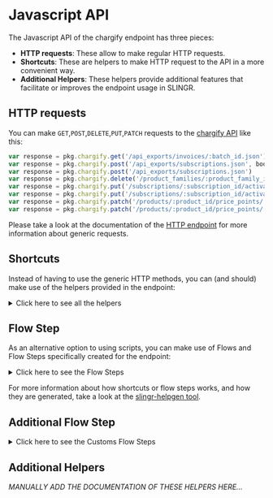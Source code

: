# Javascript API

The Javascript API of the chargify endpoint has three pieces:

- **HTTP requests**: These allow to make regular HTTP requests.
- **Shortcuts**: These are helpers to make HTTP request to the API in a more convenient way.
- **Additional Helpers**: These helpers provide additional features that facilitate or improves the endpoint usage in SLINGR.

## HTTP requests
You can make `GET`,`POST`,`DELETE`,`PUT`,`PATCH` requests to the [chargify API](API_URL_HERE) like this:
```javascript
var response = pkg.chargify.get('/api_exports/invoices/:batch_id.json')
var response = pkg.chargify.post('/api_exports/subscriptions.json', body)
var response = pkg.chargify.post('/api_exports/subscriptions.json')
var response = pkg.chargify.delete('/product_families/:product_family_id/coupons/:coupon_id.json')
var response = pkg.chargify.put('/subscriptions/:subscription_id/activate.json', body)
var response = pkg.chargify.put('/subscriptions/:subscription_id/activate.json')
var response = pkg.chargify.patch('/products/:product_id/price_points/:price_point_id/default.json', body)
var response = pkg.chargify.patch('/products/:product_id/price_points/:price_point_id/default.json')
```

Please take a look at the documentation of the [HTTP endpoint](https://github.com/slingr-stack/http-endpoint#javascript-api)
for more information about generic requests.

## Shortcuts

Instead of having to use the generic HTTP methods, you can (and should) make use of the helpers provided in the endpoint:
<details>
    <summary>Click here to see all the helpers</summary>

<br>

* API URL: '/api_exports/proforma_invoices/:batch_id/rows.json'
* HTTP Method: 'GET'
```javascript
pkg.chargify.apiExports.proformaInvoices.rowsJson.get(batchId)
```
---
* API URL: '/api_exports/invoices/:batch_id/rows.json'
* HTTP Method: 'GET'
```javascript
pkg.chargify.apiExports.invoices.rowsJson.get(batchId)
```
---
* API URL: '/api_exports/subscriptions/:batch_id/rows.json'
* HTTP Method: 'GET'
```javascript
pkg.chargify.apiExports.subscriptions.rowsJson.get(batchId)
```
---
* API URL: '/api_exports/proforma_invoices/:batch_id.json'
* HTTP Method: 'GET'
```javascript
pkg.chargify.apiExports.proformaInvoices.get(batchIdJson)
```
---
* API URL: '/api_exports/invoices/:batch_id.json'
* HTTP Method: 'GET'
```javascript
pkg.chargify.apiExports.invoices.get(batchIdJson)
```
---
* API URL: '/api_exports/subscriptions/:batch_id.json'
* HTTP Method: 'GET'
```javascript
pkg.chargify.apiExports.subscriptions.get(batchIdJson)
```
---
* API URL: '/subscriptions/:subscription_id/advance_invoice.json'
* HTTP Method: 'GET'
```javascript
pkg.chargify.subscriptions.advanceInvoiceJson.get(subscriptionId)
```
---
* API URL: '/portal/customers/:customer_id/management_link.json'
* HTTP Method: 'GET'
```javascript
pkg.chargify.portal.customers.managementLinkJson.get(customerId)
```
---
* API URL: '/product_families/:product_family_id/coupons.json'
* HTTP Method: 'GET'
```javascript
pkg.chargify.productFamilies.couponsJson.get(productFamilyId)
```
---
* API URL: '/coupons/find.json'
* HTTP Method: 'GET'
```javascript
pkg.chargify.coupons.findJson.get()
```
---
* API URL: '/product_families/:product_family_id/coupons/:coupon_id.json'
* HTTP Method: 'GET'
```javascript
pkg.chargify.productFamilies.coupons.get(productFamilyId, couponIdJson)
```
---
* API URL: '/coupons.json'
* HTTP Method: 'GET'
```javascript
pkg.chargify.couponsJson.get()
```
---
* API URL: '/product_families/:product_family_id/coupons/:coupon_id/usage.json'
* HTTP Method: 'GET'
```javascript
pkg.chargify.productFamilies.coupons.usageJson.get(productFamilyId, couponId)
```
---
* API URL: '/coupons/validate.json'
* HTTP Method: 'GET'
```javascript
pkg.chargify.coupons.validateJson.get()
```
---
* API URL: '/coupons/:coupon_id/codes.json'
* HTTP Method: 'GET'
```javascript
pkg.chargify.coupons.codesJson.get(couponId)
```
---
* API URL: '/components/lookup.json'
* HTTP Method: 'GET'
```javascript
pkg.chargify.components.lookupJson.get()
```
---
* API URL: '/product_families/:product_family_id/components/:component_id.json'
* HTTP Method: 'GET'
```javascript
pkg.chargify.productFamilies.components.get(productFamilyId, componentIdJson)
```
---
* API URL: '/components.json'
* HTTP Method: 'GET'
```javascript
pkg.chargify.componentsJson.get()
```
---
* API URL: '/product_families/:product_family_id/components.json'
* HTTP Method: 'GET'
```javascript
pkg.chargify.productFamilies.componentsJson.get(productFamilyId)
```
---
* API URL: '/components/:component_id/price_points.json'
* HTTP Method: 'GET'
```javascript
pkg.chargify.components.pricePointsJson.get(componentId)
```
---
* API URL: '/components_price_points.json'
* HTTP Method: 'GET'
```javascript
pkg.chargify.componentsPricePointsJson.get()
```
---
* API URL: '/customers.json'
* HTTP Method: 'GET'
```javascript
pkg.chargify.customersJson.get()
```
---
* API URL: '/customers/:id.json'
* HTTP Method: 'GET'
```javascript
pkg.chargify.customers.get(idJson)
```
---
* API URL: '/customers/lookup.json'
* HTTP Method: 'GET'
```javascript
pkg.chargify.customers.lookupJson.get()
```
---
* API URL: '/customers/:customer_id/subscriptions.json'
* HTTP Method: 'GET'
```javascript
pkg.chargify.customers.subscriptionsJson.get(customerId)
```
---
* API URL: '/:resource_type/metafields.json'
* HTTP Method: 'GET'
```javascript
pkg.chargify.metafieldsJson.get(resourceType)
```
---
* API URL: '/:resource_type/:resource_id/metadata.json'
* HTTP Method: 'GET'
```javascript
pkg.chargify.metadataJson.get(resourceType)
```
---
* API URL: '/:resource_type/metadata.json'
* HTTP Method: 'GET'
```javascript
pkg.chargify.metadataJson.get()
```
---
* API URL: '/events.json'
* HTTP Method: 'GET'
```javascript
pkg.chargify.eventsJson.get()
```
---
* API URL: '/subscriptions/:subscription_id/events.json'
* HTTP Method: 'GET'
```javascript
pkg.chargify.subscriptions.eventsJson.get(subscriptionId)
```
---
* API URL: '/events/count.json'
* HTTP Method: 'GET'
```javascript
pkg.chargify.events.countJson.get()
```
---
* API URL: '/components/:component_id/price_points/:price_point_id/segments.json'
* HTTP Method: 'GET'
```javascript
pkg.chargify.components.pricePoints.segmentsJson.get(componentId, pricePointId)
```
---
* API URL: '/stats.json'
* HTTP Method: 'GET'
```javascript
pkg.chargify.statsJson.get()
```
---
* API URL: '/mrr.json'
* HTTP Method: 'GET'
```javascript
pkg.chargify.mrrJson.get()
```
---
* API URL: '/mrr_movements.json'
* HTTP Method: 'GET'
```javascript
pkg.chargify.mrrMovementsJson.get()
```
---
* API URL: '/subscriptions_mrr.json'
* HTTP Method: 'GET'
```javascript
pkg.chargify.subscriptionsMrrJson.get()
```
---
* API URL: '/invoices.json'
* HTTP Method: 'GET'
```javascript
pkg.chargify.invoicesJson.get()
```
---
* API URL: '/invoices.json'
* HTTP Method: 'GET'
```javascript
pkg.chargify.invoicesJson.get()
```
---
* API URL: '/invoices/:uid.json'
* HTTP Method: 'GET'
```javascript
pkg.chargify.invoices.get()
```
---
* API URL: '/invoices/:invoice_id.json'
* HTTP Method: 'GET'
```javascript
pkg.chargify.invoices.get()
```
---
* API URL: '/invoices/events.json'
* HTTP Method: 'GET'
```javascript
pkg.chargify.invoices.eventsJson.get()
```
---
* API URL: '/credit_notes.json'
* HTTP Method: 'GET'
```javascript
pkg.chargify.creditNotesJson.get()
```
---
* API URL: '/credit_notes/:uid.json'
* HTTP Method: 'GET'
```javascript
pkg.chargify.creditNotes.get(uidJson)
```
---
* API URL: '/invoices/:invoice_uid/segments.json'
* HTTP Method: 'GET'
```javascript
pkg.chargify.invoices.segmentsJson.get(invoiceUid)
```
---
* API URL: '/offers.json'
* HTTP Method: 'GET'
```javascript
pkg.chargify.offersJson.get()
```
---
* API URL: '/offers/:offer_id.json'
* HTTP Method: 'GET'
```javascript
pkg.chargify.offers.get(offerIdJson)
```
---
* API URL: '/payment_profiles.json'
* HTTP Method: 'GET'
```javascript
pkg.chargify.paymentProfilesJson.get()
```
---
* API URL: '/payment_profiles/:payment_profile_id.json'
* HTTP Method: 'GET'
```javascript
pkg.chargify.paymentProfiles.get(paymentProfileIdJson)
```
---
* API URL: '/one_time_tokens/:chargify_token.json'
* HTTP Method: 'GET'
```javascript
pkg.chargify.oneTimeTokens.get(chargifyTokenJson)
```
---
* API URL: '/product_families/:product_family_id/products.json'
* HTTP Method: 'GET'
```javascript
pkg.chargify.productFamilies.productsJson.get(productFamilyId)
```
---
* API URL: '/product_families.json'
* HTTP Method: 'GET'
```javascript
pkg.chargify.productFamiliesJson.get()
```
---
* API URL: '/product_families/:id.json'
* HTTP Method: 'GET'
```javascript
pkg.chargify.productFamilies.get(idJson)
```
---
* API URL: '/products/:product_id.json'
* HTTP Method: 'GET'
```javascript
pkg.chargify.products.get(productIdJson)
```
---
* API URL: '/products/handle/:api_handle.json'
* HTTP Method: 'GET'
```javascript
pkg.chargify.products.handle.get(apiHandleJson)
```
---
* API URL: '/products.json'
* HTTP Method: 'GET'
```javascript
pkg.chargify.productsJson.get()
```
---
* API URL: '/products/:product_id/price_points.json'
* HTTP Method: 'GET'
```javascript
pkg.chargify.products.pricePointsJson.get(productId)
```
---
* API URL: '/products/:product_id/price_points/:price_point_id.json'
* HTTP Method: 'GET'
```javascript
pkg.chargify.products.pricePoints.get(productId, pricePointIdJson)
```
---
* API URL: '/products_price_points.json'
* HTTP Method: 'GET'
```javascript
pkg.chargify.productsPricePointsJson.get()
```
---
* API URL: '/subscription_groups/:subscription_group_uid/proforma_invoices.json'
* HTTP Method: 'GET'
```javascript
pkg.chargify.subscriptionGroups.proformaInvoicesJson.get(subscriptionGroupUid)
```
---
* API URL: '/proforma_invoices/:proforma_invoice_uid.json'
* HTTP Method: 'GET'
```javascript
pkg.chargify.proformaInvoices.get(proformaInvoiceUidJson)
```
---
* API URL: '/subscriptions/:subscription_id/proforma_invoices.json'
* HTTP Method: 'GET'
```javascript
pkg.chargify.subscriptions.proformaInvoicesJson.get(subscriptionId)
```
---
* API URL: '/reason_codes.json'
* HTTP Method: 'GET'
```javascript
pkg.chargify.reasonCodesJson.get()
```
---
* API URL: '/reason_codes/:reason_code_id.json'
* HTTP Method: 'GET'
```javascript
pkg.chargify.reasonCodes.get(reasonCodeIdJson)
```
---
* API URL: '/referral_codes/validate.json'
* HTTP Method: 'GET'
```javascript
pkg.chargify.referralCodes.validateJson.get()
```
---
* API URL: '/sellers/:seller_id/sales_commission_settings.json'
* HTTP Method: 'GET'
```javascript
pkg.chargify.sellers.salesCommissionSettingsJson.get(sellerId)
```
---
* API URL: '/sellers/:seller_id/sales_reps.json'
* HTTP Method: 'GET'
```javascript
pkg.chargify.sellers.salesRepsJson.get(sellerId)
```
---
* API URL: '/sellers/:seller_id/sales_reps/:sales_rep_id.json'
* HTTP Method: 'GET'
```javascript
pkg.chargify.sellers.salesReps.get(sellerId, salesRepIdJson)
```
---
* API URL: '/site.json'
* HTTP Method: 'GET'
```javascript
pkg.chargify.siteJson.get()
```
---
* API URL: '/chargify_js_keys.json'
* HTTP Method: 'GET'
```javascript
pkg.chargify.chargifyJsKeysJson.get()
```
---
* API URL: '/subscriptions.json'
* HTTP Method: 'GET'
```javascript
pkg.chargify.subscriptionsJson.get()
```
---
* API URL: '/subscriptions/:subscription_id.json'
* HTTP Method: 'GET'
```javascript
pkg.chargify.subscriptions.get(subscriptionIdJson)
```
---
* API URL: '/subscriptions/lookup.json'
* HTTP Method: 'GET'
```javascript
pkg.chargify.subscriptions.lookupJson.get()
```
---
* API URL: '/subscriptions/:subscription_id/components/:component_id.json'
* HTTP Method: 'GET'
```javascript
pkg.chargify.subscriptions.components.get(subscriptionId, componentIdJson)
```
---
* API URL: '/subscriptions/:subscription_id/components.json'
* HTTP Method: 'GET'
```javascript
pkg.chargify.subscriptions.componentsJson.get(subscriptionId)
```
---
* API URL: '/subscriptions/:subscription_id/components/:component_id/allocations.json'
* HTTP Method: 'GET'
```javascript
pkg.chargify.subscriptions.components.allocationsJson.get(subscriptionId, componentId)
```
---
* API URL: '/subscriptions/:subscription_id/components/:component_id/usages.json'
* HTTP Method: 'GET'
```javascript
pkg.chargify.subscriptions.components.usagesJson.get(subscriptionId, componentId)
```
---
* API URL: '/subscriptions_components.json'
* HTTP Method: 'GET'
```javascript
pkg.chargify.subscriptionsComponentsJson.get()
```
---
* API URL: '/subscription_groups.json'
* HTTP Method: 'GET'
```javascript
pkg.chargify.subscriptionGroupsJson.get()
```
---
* API URL: '/subscription_groups/:uid.json'
* HTTP Method: 'GET'
```javascript
pkg.chargify.subscriptionGroups.get(uidJson)
```
---
* API URL: '/subscription_groups/lookup.json'
* HTTP Method: 'GET'
```javascript
pkg.chargify.subscriptionGroups.lookupJson.get()
```
---
* API URL: '/subscriptions/:subscription_id/account_balances.json'
* HTTP Method: 'GET'
```javascript
pkg.chargify.subscriptions.accountBalancesJson.get(subscriptionId)
```
---
* API URL: '/subscriptions/:subscription_id/prepayments.json'
* HTTP Method: 'GET'
```javascript
pkg.chargify.subscriptions.prepaymentsJson.get(subscriptionId)
```
---
* API URL: '/subscriptions/:subscription_id/notes.json'
* HTTP Method: 'GET'
```javascript
pkg.chargify.subscriptions.notesJson.get(subscriptionId)
```
---
* API URL: '/subscriptions/:subscription_id/notes/:note_id.json'
* HTTP Method: 'GET'
```javascript
pkg.chargify.subscriptions.notes.get(subscriptionId, noteIdJson)
```
---
* API URL: '/webhooks.json'
* HTTP Method: 'GET'
```javascript
pkg.chargify.webhooksJson.get()
```
---
* API URL: '/endpoints.json'
* HTTP Method: 'GET'
```javascript
pkg.chargify.endpointsJson.get()
```
---
* API URL: '/statements/:statement_id.json'
* HTTP Method: 'GET'
```javascript
pkg.chargify.statements.get(statementIdJson)
```
---
* API URL: '/statements.json'
* HTTP Method: 'GET'
```javascript
pkg.chargify.statementsJson.get()
```
---
* API URL: '/subscriptions/:subscription_id/statements.json'
* HTTP Method: 'GET'
```javascript
pkg.chargify.subscriptions.statementsJson.get(subscriptionId)
```
---
* API URL: '/statements/ids.json'
* HTTP Method: 'GET'
```javascript
pkg.chargify.statements.idsJson.get()
```
---
* API URL: '/subscriptions/:subscription_id/statements/ids.json'
* HTTP Method: 'GET'
```javascript
pkg.chargify.subscriptions.statements.idsJson.get(subscriptionId)
```
---
* API URL: '/statements/count.json'
* HTTP Method: 'GET'
```javascript
pkg.chargify.statements.countJson.get()
```
---
* API URL: '/transactions/:transaction_id.json'
* HTTP Method: 'GET'
```javascript
pkg.chargify.transactions.get(transactionIdJson)
```
---
* API URL: '/transactions.json'
* HTTP Method: 'GET'
```javascript
pkg.chargify.transactionsJson.get()
```
---
* API URL: '/subscriptions/:subscription_id/transactions.json'
* HTTP Method: 'GET'
```javascript
pkg.chargify.subscriptions.transactionsJson.get(subscriptionId)
```
---
* API URL: '/transactions/count.json'
* HTTP Method: 'GET'
```javascript
pkg.chargify.transactions.countJson.get()
```
---
* API URL: '/api_exports/proforma_invoices.json'
* HTTP Method: 'POST'
```javascript
pkg.chargify.apiExports.proformaInvoicesJson.post(body)
```
---
* API URL: '/api_exports/invoices.json'
* HTTP Method: 'POST'
```javascript
pkg.chargify.apiExports.invoicesJson.post(body)
```
---
* API URL: '/api_exports/subscriptions.json'
* HTTP Method: 'POST'
```javascript
pkg.chargify.apiExports.subscriptionsJson.post(body)
```
---
* API URL: '/subscriptions/:subscription_id/advance_invoice/issue.json'
* HTTP Method: 'POST'
```javascript
pkg.chargify.subscriptions.advanceInvoice.issueJson.post(subscriptionId, body)
```
---
* API URL: '/subscriptions/:subscription_id/advance_invoice/void.json'
* HTTP Method: 'POST'
```javascript
pkg.chargify.subscriptions.advanceInvoice.voidJson.post(subscriptionId, body)
```
---
* API URL: '/portal/customers/:customer_id/enable.json'
* HTTP Method: 'POST'
```javascript
pkg.chargify.portal.customers.enableJson.post(customerId, body)
```
---
* API URL: '/portal/customers/:customer_id/invitations/invite.json'
* HTTP Method: 'POST'
```javascript
pkg.chargify.portal.customers.invitations.inviteJson.post(customerId, body)
```
---
* API URL: '/product_families/:product_family_id/coupons.json'
* HTTP Method: 'POST'
```javascript
pkg.chargify.productFamilies.couponsJson.post(productFamilyId, body)
```
---
* API URL: '/coupons/:coupon_id/codes.json'
* HTTP Method: 'POST'
```javascript
pkg.chargify.coupons.codesJson.post(couponId, body)
```
---
* API URL: '/product_families/:product_family_id/:plural_kind.json'
* HTTP Method: 'POST'
```javascript
pkg.chargify.productFamilies.post(productFamilyId, pluralKindJson, body)
```
---
* API URL: '/components/:component_id/price_points.json'
* HTTP Method: 'POST'
```javascript
pkg.chargify.components.pricePointsJson.post(componentId, body)
```
---
* API URL: '/components/:component_id/price_points/bulk.json'
* HTTP Method: 'POST'
```javascript
pkg.chargify.components.pricePoints.bulkJson.post(componentId, body)
```
---
* API URL: '/price_points/:price_point_id/currency_prices.json'
* HTTP Method: 'POST'
```javascript
pkg.chargify.pricePoints.currencyPricesJson.post(pricePointId, body)
```
---
* API URL: '/customers.json'
* HTTP Method: 'POST'
```javascript
pkg.chargify.customersJson.post(body)
```
---
* API URL: '/:resource_type/metafields.json'
* HTTP Method: 'POST'
```javascript
pkg.chargify.metafieldsJson.post(resourceType, body)
```
---
* API URL: '/:resource_type/:resource_id/metadata.json'
* HTTP Method: 'POST'
```javascript
pkg.chargify.metadataJson.post(resourceType, resourceId, body)
```
---
* API URL: '/components/:component_id/price_points/:price_point_id/segments.json'
* HTTP Method: 'POST'
```javascript
pkg.chargify.components.pricePoints.segmentsJson.post(componentId, pricePointId, body)
```
---
* API URL: '/components/:component_id/price_points/:price_point_id/segments/bulk.json'
* HTTP Method: 'POST'
```javascript
pkg.chargify.components.pricePoints.segments.bulkJson.post(componentId, pricePointId, body)
```
---
* API URL: '/invoices/:uid/refunds.json'
* HTTP Method: 'POST'
```javascript
pkg.chargify.invoices.refundsJson.post(uid, body)
```
---
* API URL: '/invoices/:uid/payments.json'
* HTTP Method: 'POST'
```javascript
pkg.chargify.invoices.paymentsJson.post(body)
```
---
* API URL: '/invoices/payments.json'
* HTTP Method: 'POST'
```javascript
pkg.chargify.invoices.paymentsJson.post(body)
```
---
* API URL: '/invoices/:invoice_id/payments.json'
* HTTP Method: 'POST'
```javascript
pkg.chargify.invoices.paymentsJson.post(body)
```
---
* API URL: '/subscriptions/:subscription_id/payments.json'
* HTTP Method: 'POST'
```javascript
pkg.chargify.subscriptions.paymentsJson.post(body)
```
---
* API URL: '/subscriptions/:subscription_id/payments.json'
* HTTP Method: 'POST'
```javascript
pkg.chargify.subscriptions.paymentsJson.post(body)
```
---
* API URL: '/invoices/:uid/reopen.json'
* HTTP Method: 'POST'
```javascript
pkg.chargify.invoices.reopenJson.post(uid, body)
```
---
* API URL: '/invoices/:uid/void.json'
* HTTP Method: 'POST'
```javascript
pkg.chargify.invoices.voidJson.post(uid, body)
```
---
* API URL: '/subscriptions/:subscription_id/invoices.json'
* HTTP Method: 'POST'
```javascript
pkg.chargify.subscriptions.invoicesJson.post(subscriptionId, body)
```
---
* API URL: '/invoices/:uid/deliveries.json'
* HTTP Method: 'POST'
```javascript
pkg.chargify.invoices.deliveriesJson.post(uid, body)
```
---
* API URL: '/invoices/:uid/customer_information/preview.json'
* HTTP Method: 'POST'
```javascript
pkg.chargify.invoices.customerInformation.previewJson.post(uid, body)
```
---
* API URL: '/invoices/:uid/issue.json'
* HTTP Method: 'POST'
```javascript
pkg.chargify.invoices.issueJson.post(uid, body)
```
---
* API URL: '/offers.json'
* HTTP Method: 'POST'
```javascript
pkg.chargify.offersJson.post(body)
```
---
* API URL: '/payment_profiles.json'
* HTTP Method: 'POST'
```javascript
pkg.chargify.paymentProfilesJson.post(body)
```
---
* API URL: '/subscriptions/:id/payment_profiles/:payment_profile_id/change_payment_profile.json'
* HTTP Method: 'POST'
```javascript
pkg.chargify.subscriptions.paymentProfiles.changePaymentProfileJson.post(id, paymentProfileId, body)
```
---
* API URL: '/subscription_groups/:uid/payment_profiles/:payment_profile_id/change_payment_profile.json'
* HTTP Method: 'POST'
```javascript
pkg.chargify.subscriptionGroups.paymentProfiles.changePaymentProfileJson.post(uid, paymentProfileId, body)
```
---
* API URL: '/subscriptions/:subscription_id/request_payment_profiles_update.json'
* HTTP Method: 'POST'
```javascript
pkg.chargify.subscriptions.requestPaymentProfilesUpdateJson.post(subscriptionId, body)
```
---
* API URL: '/product_families.json'
* HTTP Method: 'POST'
```javascript
pkg.chargify.productFamiliesJson.post(body)
```
---
* API URL: '/product_families/:product_family_id/products.json'
* HTTP Method: 'POST'
```javascript
pkg.chargify.productFamilies.productsJson.post(productFamilyId, body)
```
---
* API URL: '/products/:product_id/price_points.json'
* HTTP Method: 'POST'
```javascript
pkg.chargify.products.pricePointsJson.post(productId, body)
```
---
* API URL: '/products/:product_id/price_points/bulk.json'
* HTTP Method: 'POST'
```javascript
pkg.chargify.products.pricePoints.bulkJson.post(productId, body)
```
---
* API URL: '/product_price_points/:product_price_point_id/currency_prices.json'
* HTTP Method: 'POST'
```javascript
pkg.chargify.productPricePoints.currencyPricesJson.post(productPricePointId, body)
```
---
* API URL: '/subscription_groups/:subscription_group_uid/proforma_invoices.json'
* HTTP Method: 'POST'
```javascript
pkg.chargify.subscriptionGroups.proformaInvoicesJson.post(subscriptionGroupUid, body)
```
---
* API URL: '/subscriptions/:subscription_id/proforma_invoices.json'
* HTTP Method: 'POST'
```javascript
pkg.chargify.subscriptions.proformaInvoicesJson.post(body)
```
---
* API URL: '/subscriptions/proforma_invoices.json'
* HTTP Method: 'POST'
```javascript
pkg.chargify.subscriptions.proformaInvoicesJson.post(body)
```
---
* API URL: '/proforma_invoices/:proforma_invoice_uid/void.json'
* HTTP Method: 'POST'
```javascript
pkg.chargify.proformaInvoices.voidJson.post(proformaInvoiceUid, body)
```
---
* API URL: '/subscriptions/:subscription_id/proforma_invoices/preview.json'
* HTTP Method: 'POST'
```javascript
pkg.chargify.subscriptions.proformaInvoices.previewJson.post(body)
```
---
* API URL: '/subscriptions/proforma_invoices/preview.json'
* HTTP Method: 'POST'
```javascript
pkg.chargify.subscriptions.proformaInvoices.previewJson.post(body)
```
---
* API URL: '/reason_codes.json'
* HTTP Method: 'POST'
```javascript
pkg.chargify.reasonCodesJson.post(body)
```
---
* API URL: '/sites/clear_data.json'
* HTTP Method: 'POST'
```javascript
pkg.chargify.sites.clearDataJson.post(body)
```
---
* API URL: '/subscriptions.json'
* HTTP Method: 'POST'
```javascript
pkg.chargify.subscriptionsJson.post(body)
```
---
* API URL: '/subscriptions/:subscription_id/purge.json'
* HTTP Method: 'POST'
```javascript
pkg.chargify.subscriptions.purgeJson.post(subscriptionId, body)
```
---
* API URL: '/subscriptions/:subscription_id/prepaid_configurations.json'
* HTTP Method: 'POST'
```javascript
pkg.chargify.subscriptions.prepaidConfigurationsJson.post(subscriptionId, body)
```
---
* API URL: '/subscriptions/preview.json'
* HTTP Method: 'POST'
```javascript
pkg.chargify.subscriptions.previewJson.post(body)
```
---
* API URL: '/subscriptions/:subscription_id/add_coupon.json'
* HTTP Method: 'POST'
```javascript
pkg.chargify.subscriptions.addCouponJson.post(subscriptionId, body)
```
---
* API URL: '/subscriptions/:subscription_id/price_points.json'
* HTTP Method: 'POST'
```javascript
pkg.chargify.subscriptions.pricePointsJson.post(subscriptionId, body)
```
---
* API URL: '/subscriptions/:subscription_id/price_points/reset.json'
* HTTP Method: 'POST'
```javascript
pkg.chargify.subscriptions.pricePoints.resetJson.post(subscriptionId, body)
```
---
* API URL: '/subscriptions/:subscription_id/components/:component_id/allocations.json'
* HTTP Method: 'POST'
```javascript
pkg.chargify.subscriptions.components.allocationsJson.post(subscriptionId, componentId, body)
```
---
* API URL: '/subscriptions/:subscription_id/allocations.json'
* HTTP Method: 'POST'
```javascript
pkg.chargify.subscriptions.allocationsJson.post(subscriptionId, body)
```
---
* API URL: '/subscriptions/:subscription_id/allocations/preview.json'
* HTTP Method: 'POST'
```javascript
pkg.chargify.subscriptions.allocations.previewJson.post(subscriptionId, body)
```
---
* API URL: '/subscriptions/:subscription_id/components/:component_id/usages.json'
* HTTP Method: 'POST'
```javascript
pkg.chargify.subscriptions.components.usagesJson.post(subscriptionId, componentId, body)
```
---
* API URL: '/event_based_billing/subscriptions/:subscription_id/components/:component_id/activate.json'
* HTTP Method: 'POST'
```javascript
pkg.chargify.eventBasedBilling.subscriptions.components.activateJson.post(subscriptionId, componentId, body)
```
---
* API URL: '/event_based_billing/subscriptions/:subscription_id/components/:component_id/deactivate.json'
* HTTP Method: 'POST'
```javascript
pkg.chargify.eventBasedBilling.subscriptions.components.deactivateJson.post(subscriptionId, componentId, body)
```
---
* API URL: '/:subdomain/events/:api_handle.json'
* HTTP Method: 'POST'
```javascript
pkg.chargify.events.post(subdomain, apiHandleJson, body)
```
---
* API URL: '/:subdomain/events/:api_handle/bulk.json'
* HTTP Method: 'POST'
```javascript
pkg.chargify.events.bulkJson.post(subdomain, apiHandle, body)
```
---
* API URL: '/subscription_groups/signup.json'
* HTTP Method: 'POST'
```javascript
pkg.chargify.subscriptionGroups.signupJson.post(body)
```
---
* API URL: '/subscription_groups.json'
* HTTP Method: 'POST'
```javascript
pkg.chargify.subscriptionGroupsJson.post(body)
```
---
* API URL: '/subscriptions/:subscription_id/group.json'
* HTTP Method: 'POST'
```javascript
pkg.chargify.subscriptions.groupJson.post(subscriptionId, body)
```
---
* API URL: '/subscription_groups/:uid/prepayments.json'
* HTTP Method: 'POST'
```javascript
pkg.chargify.subscriptionGroups.prepaymentsJson.post(uid, body)
```
---
* API URL: '/subscription_groups/:uid/service_credits.json'
* HTTP Method: 'POST'
```javascript
pkg.chargify.subscriptionGroups.serviceCreditsJson.post(uid, body)
```
---
* API URL: '/subscription_groups/:uid/service_credit_deductions.json'
* HTTP Method: 'POST'
```javascript
pkg.chargify.subscriptionGroups.serviceCreditDeductionsJson.post(uid, body)
```
---
* API URL: '/subscription_groups/:uid/cancel.json'
* HTTP Method: 'POST'
```javascript
pkg.chargify.subscriptionGroups.cancelJson.post(uid, body)
```
---
* API URL: '/subscription_groups/:uid/delayed_cancel.json'
* HTTP Method: 'POST'
```javascript
pkg.chargify.subscriptionGroups.delayedCancelJson.post(uid, body)
```
---
* API URL: '/subscription_groups/:subscription_group_uid/reactivate.json'
* HTTP Method: 'POST'
```javascript
pkg.chargify.subscriptionGroups.reactivateJson.post(subscriptionGroupUid, body)
```
---
* API URL: '/subscriptions/:subscription_id/prepayments.json'
* HTTP Method: 'POST'
```javascript
pkg.chargify.subscriptions.prepaymentsJson.post(subscriptionId, body)
```
---
* API URL: '/subscriptions/:subscription_id/service_credits.json'
* HTTP Method: 'POST'
```javascript
pkg.chargify.subscriptions.serviceCreditsJson.post(subscriptionId, body)
```
---
* API URL: '/subscriptions/:subscription_id/service_credit_deductions.json'
* HTTP Method: 'POST'
```javascript
pkg.chargify.subscriptions.serviceCreditDeductionsJson.post(subscriptionId, body)
```
---
* API URL: '/subscriptions/:subscription_id/prepayments/:prepayment_id/refunds.json'
* HTTP Method: 'POST'
```javascript
pkg.chargify.subscriptions.prepayments.refundsJson.post(subscriptionId, prepaymentId, body)
```
---
* API URL: '/subscriptions/:subscription_id/notes.json'
* HTTP Method: 'POST'
```javascript
pkg.chargify.subscriptions.notesJson.post(subscriptionId, body)
```
---
* API URL: '/subscriptions/:subscription_id/migrations.json'
* HTTP Method: 'POST'
```javascript
pkg.chargify.subscriptions.migrationsJson.post(subscriptionId, body)
```
---
* API URL: '/subscriptions/:subscription_id/migrations/preview.json'
* HTTP Method: 'POST'
```javascript
pkg.chargify.subscriptions.migrations.previewJson.post(subscriptionId, body)
```
---
* API URL: '/subscriptions/:subscription_id/resume.json'
* HTTP Method: 'POST'
```javascript
pkg.chargify.subscriptions.resumeJson.post(subscriptionId, body)
```
---
* API URL: '/subscriptions/:subscription_id/hold.json'
* HTTP Method: 'POST'
```javascript
pkg.chargify.subscriptions.holdJson.post(subscriptionId, body)
```
---
* API URL: '/subscriptions/:subscription_id/delayed_cancel.json'
* HTTP Method: 'POST'
```javascript
pkg.chargify.subscriptions.delayedCancelJson.post(subscriptionId, body)
```
---
* API URL: '/subscriptions/:subscription_id/cancel_dunning.json'
* HTTP Method: 'POST'
```javascript
pkg.chargify.subscriptions.cancelDunningJson.post(subscriptionId, body)
```
---
* API URL: '/subscriptions/:subscription_id/renewals/preview.json'
* HTTP Method: 'POST'
```javascript
pkg.chargify.subscriptions.renewals.previewJson.post(subscriptionId, body)
```
---
* API URL: '/webhooks/replay.json'
* HTTP Method: 'POST'
```javascript
pkg.chargify.webhooks.replayJson.post(body)
```
---
* API URL: '/endpoints.json'
* HTTP Method: 'POST'
```javascript
pkg.chargify.endpointsJson.post(body)
```
---
* API URL: '/invoices/:invoice_id/charges.json'
* HTTP Method: 'POST'
```javascript
pkg.chargify.invoices.chargesJson.post(invoiceId, body)
```
---
* API URL: '/invoices/:invoice_id/adjustments.json'
* HTTP Method: 'POST'
```javascript
pkg.chargify.invoices.adjustmentsJson.post(invoiceId, body)
```
---
* API URL: '/subscriptions/:subscription_id/adjustments.json'
* HTTP Method: 'POST'
```javascript
pkg.chargify.subscriptions.adjustmentsJson.post(subscriptionId, body)
```
---
* API URL: '/subscriptions/:subscription_id/charges.json'
* HTTP Method: 'POST'
```javascript
pkg.chargify.subscriptions.chargesJson.post(subscriptionId, body)
```
---
* API URL: '/subscriptions/:subscription_id/refunds.json'
* HTTP Method: 'POST'
```javascript
pkg.chargify.subscriptions.refundsJson.post(subscriptionId, body)
```
---
* API URL: '/portal/customers/:customer_id/invitations/revoke.json'
* HTTP Method: 'DELETE'
```javascript
pkg.chargify.portal.customers.invitations.revokeJson.delete(customerId)
```
---
* API URL: '/product_families/:product_family_id/coupons/:coupon_id.json'
* HTTP Method: 'DELETE'
```javascript
pkg.chargify.productFamilies.coupons.delete(productFamilyId, couponIdJson)
```
---
* API URL: '/coupons/:coupon_id/codes/:subcode.json'
* HTTP Method: 'DELETE'
```javascript
pkg.chargify.coupons.codes.delete(couponId, subcodeJson)
```
---
* API URL: '/product_families/:product_family_id/components/:component_id.json'
* HTTP Method: 'DELETE'
```javascript
pkg.chargify.productFamilies.components.delete(productFamilyId, componentIdJson)
```
---
* API URL: '/components/:component_id/price_points/:price_point_id.json'
* HTTP Method: 'DELETE'
```javascript
pkg.chargify.components.pricePoints.delete(componentId, pricePointIdJson)
```
---
* API URL: '/customers/:id.json'
* HTTP Method: 'DELETE'
```javascript
pkg.chargify.customers.delete(idJson)
```
---
* API URL: '/:resource_type/metafields.json'
* HTTP Method: 'DELETE'
```javascript
pkg.chargify.metafieldsJson.delete(resourceType)
```
---
* API URL: '/:resource_type/:resource_id/metadata.json'
* HTTP Method: 'DELETE'
```javascript
pkg.chargify.metadataJson.delete(resourceType, resourceId)
```
---
* API URL: '/components/:component_id/price_points/:price_point_id/segments/:id.json'
* HTTP Method: 'DELETE'
```javascript
pkg.chargify.components.pricePoints.segments.delete(componentId, pricePointId, idJson)
```
---
* API URL: '/payment_profiles/:payment_profile_id.json'
* HTTP Method: 'DELETE'
```javascript
pkg.chargify.paymentProfiles.delete(paymentProfileIdJson)
```
---
* API URL: '/subscriptions/:subscription_id/payment_profiles/:payment_profile_id.json'
* HTTP Method: 'DELETE'
```javascript
pkg.chargify.subscriptions.paymentProfiles.delete(subscriptionId, paymentProfileIdJson)
```
---
* API URL: '/subscription_groups/:subscription_group_uid/payment_profiles/:payment_profile_id.json'
* HTTP Method: 'DELETE'
```javascript
pkg.chargify.subscriptionGroups.paymentProfiles.delete(subscriptionGroupUid, paymentProfileIdJson)
```
---
* API URL: '/products/:product_id.json'
* HTTP Method: 'DELETE'
```javascript
pkg.chargify.products.delete(productIdJson)
```
---
* API URL: '/products/:product_id/price_points/:price_point_id.json'
* HTTP Method: 'DELETE'
```javascript
pkg.chargify.products.pricePoints.delete(productId, pricePointIdJson)
```
---
* API URL: '/reason_codes/:reason_code_id.json'
* HTTP Method: 'DELETE'
```javascript
pkg.chargify.reasonCodes.delete(reasonCodeIdJson)
```
---
* API URL: '/subscriptions/:subscription_id/remove_coupon.json'
* HTTP Method: 'DELETE'
```javascript
pkg.chargify.subscriptions.removeCouponJson.delete(subscriptionId)
```
---
* API URL: '/subscriptions/:subscription_id/components/:component_id/allocations/:allocation_id.json'
* HTTP Method: 'DELETE'
```javascript
pkg.chargify.subscriptions.components.allocations.delete(subscriptionId, componentId, allocationIdJson)
```
---
* API URL: '/subscription_groups/:uid.json'
* HTTP Method: 'DELETE'
```javascript
pkg.chargify.subscriptionGroups.delete(uidJson)
```
---
* API URL: '/subscriptions/:subscription_id/group.json'
* HTTP Method: 'DELETE'
```javascript
pkg.chargify.subscriptions.groupJson.delete(subscriptionId)
```
---
* API URL: '/subscription_groups/:uid/delayed_cancel.json'
* HTTP Method: 'DELETE'
```javascript
pkg.chargify.subscriptionGroups.delayedCancelJson.delete(uid)
```
---
* API URL: '/subscriptions/:subscription_id/notes.json'
* HTTP Method: 'DELETE'
```javascript
pkg.chargify.subscriptions.notesJson.delete(subscriptionId)
```
---
* API URL: '/subscriptions/:subscription_id.json'
* HTTP Method: 'DELETE'
```javascript
pkg.chargify.subscriptions.delete(subscriptionIdJson)
```
---
* API URL: '/subscriptions/:subscription_id/delayed_cancel.json'
* HTTP Method: 'DELETE'
```javascript
pkg.chargify.subscriptions.delayedCancelJson.delete(subscriptionId)
```
---
* API URL: '/product_families/:product_family_id/coupons/:coupon_id.json'
* HTTP Method: 'PUT'
```javascript
pkg.chargify.productFamilies.coupons.put(productFamilyId, couponIdJson, body)
```
---
* API URL: '/coupon/:coupon_id/currency_prices.json'
* HTTP Method: 'PUT'
```javascript
pkg.chargify.coupon.currencyPricesJson.put(couponId, body)
```
---
* API URL: '/coupons/:coupon_id/codes.json'
* HTTP Method: 'PUT'
```javascript
pkg.chargify.coupons.codesJson.put(couponId, body)
```
---
* API URL: '/components/:component_id/price_points/:price_point_id/default.json'
* HTTP Method: 'PUT'
```javascript
pkg.chargify.components.pricePoints.defaultJson.put(componentId, pricePointId, body)
```
---
* API URL: '/components/:component_id/price_points/:price_point_id.json'
* HTTP Method: 'PUT'
```javascript
pkg.chargify.components.pricePoints.put(componentId, pricePointIdJson, body)
```
---
* API URL: '/components/:component_id/price_points/:price_point_id/unarchive.json'
* HTTP Method: 'PUT'
```javascript
pkg.chargify.components.pricePoints.unarchiveJson.put(componentId, pricePointId, body)
```
---
* API URL: '/price_points/:price_point_id/currency_prices.json'
* HTTP Method: 'PUT'
```javascript
pkg.chargify.pricePoints.currencyPricesJson.put(pricePointId, body)
```
---
* API URL: '/customers/:id.json'
* HTTP Method: 'PUT'
```javascript
pkg.chargify.customers.put(idJson, body)
```
---
* API URL: '/:resource_type/metafields.json'
* HTTP Method: 'PUT'
```javascript
pkg.chargify.metafieldsJson.put(resourceType, body)
```
---
* API URL: '/:resource_type/:resource_id/metadata.json'
* HTTP Method: 'PUT'
```javascript
pkg.chargify.metadataJson.put(resourceType, resourceId, body)
```
---
* API URL: '/components/:component_id/price_points/:price_point_id/segments/:id.json'
* HTTP Method: 'PUT'
```javascript
pkg.chargify.components.pricePoints.segments.put(componentId, pricePointId, idJson, body)
```
---
* API URL: '/components/:component_id/price_points/:price_point_id/segments/bulk.json'
* HTTP Method: 'PUT'
```javascript
pkg.chargify.components.pricePoints.segments.bulkJson.put(componentId, pricePointId, body)
```
---
* API URL: '/invoices/:uid/customer_information.json'
* HTTP Method: 'PUT'
```javascript
pkg.chargify.invoices.customerInformationJson.put(uid, body)
```
---
* API URL: '/offers/:offer_id/archive.json'
* HTTP Method: 'PUT'
```javascript
pkg.chargify.offers.archiveJson.put(offerId, body)
```
---
* API URL: '/offers/:offer_id/unarchive.json'
* HTTP Method: 'PUT'
```javascript
pkg.chargify.offers.unarchiveJson.put(offerId, body)
```
---
* API URL: '/payment_profiles/:payment_profile_id.json'
* HTTP Method: 'PUT'
```javascript
pkg.chargify.paymentProfiles.put(paymentProfileIdJson, body)
```
---
* API URL: '/bank_accounts/:bank_account_id/verification.json'
* HTTP Method: 'PUT'
```javascript
pkg.chargify.bankAccounts.verificationJson.put(bankAccountId, body)
```
---
* API URL: '/products/:product_id.json'
* HTTP Method: 'PUT'
```javascript
pkg.chargify.products.put(productIdJson, body)
```
---
* API URL: '/products/:product_id/price_points/:price_point_id.json'
* HTTP Method: 'PUT'
```javascript
pkg.chargify.products.pricePoints.put(productId, pricePointIdJson, body)
```
---
* API URL: '/product_price_points/:product_price_point_id/currency_prices.json'
* HTTP Method: 'PUT'
```javascript
pkg.chargify.productPricePoints.currencyPricesJson.put(productPricePointId, body)
```
---
* API URL: '/reason_codes/:reason_code_id.json'
* HTTP Method: 'PUT'
```javascript
pkg.chargify.reasonCodes.put(reasonCodeIdJson, body)
```
---
* API URL: '/subscriptions/:subscription_id.json'
* HTTP Method: 'PUT'
```javascript
pkg.chargify.subscriptions.put(subscriptionIdJson, body)
```
---
* API URL: '/subscriptions/:subscription_id/override.json'
* HTTP Method: 'PUT'
```javascript
pkg.chargify.subscriptions.overrideJson.put(subscriptionId, body)
```
---
* API URL: '/subscriptions/:subscription_id/activate.json'
* HTTP Method: 'PUT'
```javascript
pkg.chargify.subscriptions.activateJson.put(subscriptionId, body)
```
---
* API URL: '/subscriptions/:subscription_id/components/:component_id/allocations/:allocation_id.json'
* HTTP Method: 'PUT'
```javascript
pkg.chargify.subscriptions.components.allocations.put(subscriptionId, componentId, allocationIdJson, body)
```
---
* API URL: '/subscription_groups/:uid.json'
* HTTP Method: 'PUT'
```javascript
pkg.chargify.subscriptionGroups.put(uidJson, body)
```
---
* API URL: '/subscriptions/:subscription_id/notes/:note_id.json'
* HTTP Method: 'PUT'
```javascript
pkg.chargify.subscriptions.notes.put(subscriptionId, noteIdJson, body)
```
---
* API URL: '/subscriptions/:subscription_id/retry.json'
* HTTP Method: 'PUT'
```javascript
pkg.chargify.subscriptions.retryJson.put(subscriptionId, body)
```
---
* API URL: '/subscriptions/:subscription_id/hold.json'
* HTTP Method: 'PUT'
```javascript
pkg.chargify.subscriptions.holdJson.put(subscriptionId, body)
```
---
* API URL: '/subscriptions/:subscription_id/reactivate.json'
* HTTP Method: 'PUT'
```javascript
pkg.chargify.subscriptions.reactivateJson.put(subscriptionId, body)
```
---
* API URL: '/webhooks/settings.json'
* HTTP Method: 'PUT'
```javascript
pkg.chargify.webhooks.settingsJson.put(body)
```
---
* API URL: '/endpoints/:endpoint_id.json'
* HTTP Method: 'PUT'
```javascript
pkg.chargify.endpoints.put(endpointIdJson, body)
```
---
* API URL: '/subscriptions/:subscription_id/reset_balance.json'
* HTTP Method: 'PUT'
```javascript
pkg.chargify.subscriptions.resetBalanceJson.put(subscriptionId, body)
```
---
* API URL: '/products/:product_id/price_points/:price_point_id/unarchive.json'
* HTTP Method: 'PATCH'
```javascript
pkg.chargify.products.pricePoints.unarchiveJson.patch(productId, pricePointId, body)
```
---
* API URL: '/products/:product_id/price_points/:price_point_id/default.json'
* HTTP Method: 'PATCH'
```javascript
pkg.chargify.products.pricePoints.defaultJson.patch(productId, pricePointId, body)
```
---

</details>
    
## Flow Step

As an alternative option to using scripts, you can make use of Flows and Flow Steps specifically created for the endpoint: 
<details>
    <summary>Click here to see the Flow Steps</summary>

<br>



### Generic Flow Step

Generic flow step for full use of the entire endpoint and its services.

<h3>Inputs</h3>

<table>
    <thead>
    <tr>
        <th>Label</th>
        <th>Type</th>
        <th>Required</th>
        <th>Default</th>
        <th>Visibility</th>
        <th>Description</th>
    </tr>
    </thead>
    <tbody>
    <tr>
        <td>URL (Method)</td>
        <td>choice</td>
        <td>yes</td>
        <td> - </td>
        <td>Always</td>
        <td>
            This is the http method to be used against the endpoint. <br>
            Possible values are: <br>
            <i><strong>GET,POST,DELETE,PUT,PATCH</strong></i>
        </td>
    </tr>
    <tr>
        <td>URL (Path)</td>
        <td>choice</td>
        <td>yes</td>
        <td> - </td>
        <td>Always</td>
        <td>
            The url to which this endpoint will send the request. This is the exact service to which the http request will be made. <br>
            Possible values are: <br>
            <i><strong>/api_exports/proforma_invoices/{batch_id}/rows.json<br>/api_exports/invoices/{batch_id}/rows.json<br>/api_exports/subscriptions/{batch_id}/rows.json<br>/api_exports/proforma_invoices/{batch_id.json}<br>/api_exports/invoices/{batch_id.json}<br>/api_exports/subscriptions/{batch_id.json}<br>/subscriptions/{subscription_id}/advance_invoice.json<br>/portal/customers/{customer_id}/management_link.json<br>/product_families/{product_family_id}/coupons.json<br>/coupons/find.json<br>/product_families/{product_family_id}/coupons/{coupon_id.json}<br>/coupons.json<br>/product_families/{product_family_id}/coupons/{coupon_id}/usage.json<br>/coupons/validate.json<br>/coupons/{coupon_id}/codes.json<br>/components/lookup.json<br>/product_families/{product_family_id}/components/{component_id.json}<br>/components.json<br>/product_families/{product_family_id}/components.json<br>/components/{component_id}/price_points.json<br>/components_price_points.json<br>/customers.json<br>/customers/{id.json}<br>/customers/lookup.json<br>/customers/{customer_id}/subscriptions.json<br>/{resource_type}/metafields.json<br>/{resource_type}/{resource_id}/metadata.json<br>/{resource_type}/metadata.json<br>/events.json<br>/subscriptions/{subscription_id}/events.json<br>/events/count.json<br>/components/{component_id}/price_points/{price_point_id}/segments.json<br>/stats.json<br>/mrr.json<br>/mrr_movements.json<br>/subscriptions_mrr.json<br>/invoices.json<br>/invoices.json<br>/invoices/{uid.json}<br>/invoices/{invoice_id.json}<br>/invoices/events.json<br>/credit_notes.json<br>/credit_notes/{uid.json}<br>/invoices/{invoice_uid}/segments.json<br>/offers.json<br>/offers/{offer_id.json}<br>/payment_profiles.json<br>/payment_profiles/{payment_profile_id.json}<br>/one_time_tokens/{chargify_token.json}<br>/product_families/{product_family_id}/products.json<br>/product_families.json<br>/product_families/{id.json}<br>/products/{product_id.json}<br>/products/handle/{api_handle.json}<br>/products.json<br>/products/{product_id}/price_points.json<br>/products/{product_id}/price_points/{price_point_id.json}<br>/products_price_points.json<br>/subscription_groups/{subscription_group_uid}/proforma_invoices.json<br>/proforma_invoices/{proforma_invoice_uid.json}<br>/subscriptions/{subscription_id}/proforma_invoices.json<br>/reason_codes.json<br>/reason_codes/{reason_code_id.json}<br>/referral_codes/validate.json<br>/sellers/{seller_id}/sales_commission_settings.json<br>/sellers/{seller_id}/sales_reps.json<br>/sellers/{seller_id}/sales_reps/{sales_rep_id.json}<br>/site.json<br>/chargify_js_keys.json<br>/subscriptions.json<br>/subscriptions/{subscription_id.json}<br>/subscriptions/lookup.json<br>/subscriptions/{subscription_id}/components/{component_id.json}<br>/subscriptions/{subscription_id}/components.json<br>/subscriptions/{subscription_id}/components/{component_id}/allocations.json<br>/subscriptions/{subscription_id}/components/{component_id}/usages.json<br>/subscriptions_components.json<br>/subscription_groups.json<br>/subscription_groups/{uid.json}<br>/subscription_groups/lookup.json<br>/subscriptions/{subscription_id}/account_balances.json<br>/subscriptions/{subscription_id}/prepayments.json<br>/subscriptions/{subscription_id}/notes.json<br>/subscriptions/{subscription_id}/notes/{note_id.json}<br>/webhooks.json<br>/endpoints.json<br>/statements/{statement_id.json}<br>/statements.json<br>/subscriptions/{subscription_id}/statements.json<br>/statements/ids.json<br>/subscriptions/{subscription_id}/statements/ids.json<br>/statements/count.json<br>/transactions/{transaction_id.json}<br>/transactions.json<br>/subscriptions/{subscription_id}/transactions.json<br>/transactions/count.json<br>/api_exports/proforma_invoices.json<br>/api_exports/invoices.json<br>/api_exports/subscriptions.json<br>/subscriptions/{subscription_id}/advance_invoice/issue.json<br>/subscriptions/{subscription_id}/advance_invoice/void.json<br>/portal/customers/{customer_id}/enable.json<br>/portal/customers/{customer_id}/invitations/invite.json<br>/product_families/{product_family_id}/coupons.json<br>/coupons/{coupon_id}/codes.json<br>/product_families/{product_family_id}/{plural_kind.json}<br>/components/{component_id}/price_points.json<br>/components/{component_id}/price_points/bulk.json<br>/price_points/{price_point_id}/currency_prices.json<br>/customers.json<br>/{resource_type}/metafields.json<br>/{resource_type}/{resource_id}/metadata.json<br>/components/{component_id}/price_points/{price_point_id}/segments.json<br>/components/{component_id}/price_points/{price_point_id}/segments/bulk.json<br>/invoices/{uid}/refunds.json<br>/invoices/{uid}/payments.json<br>/invoices/payments.json<br>/invoices/{invoice_id}/payments.json<br>/subscriptions/{subscription_id}/payments.json<br>/subscriptions/{subscription_id}/payments.json<br>/invoices/{uid}/reopen.json<br>/invoices/{uid}/void.json<br>/subscriptions/{subscription_id}/invoices.json<br>/invoices/{uid}/deliveries.json<br>/invoices/{uid}/customer_information/preview.json<br>/invoices/{uid}/issue.json<br>/offers.json<br>/payment_profiles.json<br>/subscriptions/{id}/payment_profiles/{payment_profile_id}/change_payment_profile.json<br>/subscription_groups/{uid}/payment_profiles/{payment_profile_id}/change_payment_profile.json<br>/subscriptions/{subscription_id}/request_payment_profiles_update.json<br>/product_families.json<br>/product_families/{product_family_id}/products.json<br>/products/{product_id}/price_points.json<br>/products/{product_id}/price_points/bulk.json<br>/product_price_points/{product_price_point_id}/currency_prices.json<br>/subscription_groups/{subscription_group_uid}/proforma_invoices.json<br>/subscriptions/{subscription_id}/proforma_invoices.json<br>/subscriptions/proforma_invoices.json<br>/proforma_invoices/{proforma_invoice_uid}/void.json<br>/subscriptions/{subscription_id}/proforma_invoices/preview.json<br>/subscriptions/proforma_invoices/preview.json<br>/reason_codes.json<br>/sites/clear_data.json<br>/subscriptions.json<br>/subscriptions/{subscription_id}/purge.json<br>/subscriptions/{subscription_id}/prepaid_configurations.json<br>/subscriptions/preview.json<br>/subscriptions/{subscription_id}/add_coupon.json<br>/subscriptions/{subscription_id}/price_points.json<br>/subscriptions/{subscription_id}/price_points/reset.json<br>/subscriptions/{subscription_id}/components/{component_id}/allocations.json<br>/subscriptions/{subscription_id}/allocations.json<br>/subscriptions/{subscription_id}/allocations/preview.json<br>/subscriptions/{subscription_id}/components/{component_id}/usages.json<br>/event_based_billing/subscriptions/{subscription_id}/components/{component_id}/activate.json<br>/event_based_billing/subscriptions/{subscription_id}/components/{component_id}/deactivate.json<br>/{subdomain}/events/{api_handle.json}<br>/{subdomain}/events/{api_handle}/bulk.json<br>/subscription_groups/signup.json<br>/subscription_groups.json<br>/subscriptions/{subscription_id}/group.json<br>/subscription_groups/{uid}/prepayments.json<br>/subscription_groups/{uid}/service_credits.json<br>/subscription_groups/{uid}/service_credit_deductions.json<br>/subscription_groups/{uid}/cancel.json<br>/subscription_groups/{uid}/delayed_cancel.json<br>/subscription_groups/{subscription_group_uid}/reactivate.json<br>/subscriptions/{subscription_id}/prepayments.json<br>/subscriptions/{subscription_id}/service_credits.json<br>/subscriptions/{subscription_id}/service_credit_deductions.json<br>/subscriptions/{subscription_id}/prepayments/{prepayment_id}/refunds.json<br>/subscriptions/{subscription_id}/notes.json<br>/subscriptions/{subscription_id}/migrations.json<br>/subscriptions/{subscription_id}/migrations/preview.json<br>/subscriptions/{subscription_id}/resume.json<br>/subscriptions/{subscription_id}/hold.json<br>/subscriptions/{subscription_id}/delayed_cancel.json<br>/subscriptions/{subscription_id}/cancel_dunning.json<br>/subscriptions/{subscription_id}/renewals/preview.json<br>/webhooks/replay.json<br>/endpoints.json<br>/invoices/{invoice_id}/charges.json<br>/invoices/{invoice_id}/adjustments.json<br>/subscriptions/{subscription_id}/adjustments.json<br>/subscriptions/{subscription_id}/charges.json<br>/subscriptions/{subscription_id}/refunds.json<br>/portal/customers/{customer_id}/invitations/revoke.json<br>/product_families/{product_family_id}/coupons/{coupon_id.json}<br>/coupons/{coupon_id}/codes/{subcode.json}<br>/product_families/{product_family_id}/components/{component_id.json}<br>/components/{component_id}/price_points/{price_point_id.json}<br>/customers/{id.json}<br>/{resource_type}/metafields.json<br>/{resource_type}/{resource_id}/metadata.json<br>/components/{component_id}/price_points/{price_point_id}/segments/{id.json}<br>/payment_profiles/{payment_profile_id.json}<br>/subscriptions/{subscription_id}/payment_profiles/{payment_profile_id.json}<br>/subscription_groups/{subscription_group_uid}/payment_profiles/{payment_profile_id.json}<br>/products/{product_id.json}<br>/products/{product_id}/price_points/{price_point_id.json}<br>/reason_codes/{reason_code_id.json}<br>/subscriptions/{subscription_id}/remove_coupon.json<br>/subscriptions/{subscription_id}/components/{component_id}/allocations/{allocation_id.json}<br>/subscription_groups/{uid.json}<br>/subscriptions/{subscription_id}/group.json<br>/subscription_groups/{uid}/delayed_cancel.json<br>/subscriptions/{subscription_id}/notes.json<br>/subscriptions/{subscription_id.json}<br>/subscriptions/{subscription_id}/delayed_cancel.json<br>/product_families/{product_family_id}/coupons/{coupon_id.json}<br>/coupon/{coupon_id}/currency_prices.json<br>/coupons/{coupon_id}/codes.json<br>/components/{component_id}/price_points/{price_point_id}/default.json<br>/components/{component_id}/price_points/{price_point_id.json}<br>/components/{component_id}/price_points/{price_point_id}/unarchive.json<br>/price_points/{price_point_id}/currency_prices.json<br>/customers/{id.json}<br>/{resource_type}/metafields.json<br>/{resource_type}/{resource_id}/metadata.json<br>/components/{component_id}/price_points/{price_point_id}/segments/{id.json}<br>/components/{component_id}/price_points/{price_point_id}/segments/bulk.json<br>/invoices/{uid}/customer_information.json<br>/offers/{offer_id}/archive.json<br>/offers/{offer_id}/unarchive.json<br>/payment_profiles/{payment_profile_id.json}<br>/bank_accounts/{bank_account_id}/verification.json<br>/products/{product_id.json}<br>/products/{product_id}/price_points/{price_point_id.json}<br>/product_price_points/{product_price_point_id}/currency_prices.json<br>/reason_codes/{reason_code_id.json}<br>/subscriptions/{subscription_id.json}<br>/subscriptions/{subscription_id}/override.json<br>/subscriptions/{subscription_id}/activate.json<br>/subscriptions/{subscription_id}/components/{component_id}/allocations/{allocation_id.json}<br>/subscription_groups/{uid.json}<br>/subscriptions/{subscription_id}/notes/{note_id.json}<br>/subscriptions/{subscription_id}/retry.json<br>/subscriptions/{subscription_id}/hold.json<br>/subscriptions/{subscription_id}/reactivate.json<br>/webhooks/settings.json<br>/endpoints/{endpoint_id.json}<br>/subscriptions/{subscription_id}/reset_balance.json<br>/products/{product_id}/price_points/{price_point_id}/unarchive.json<br>/products/{product_id}/price_points/{price_point_id}/default.json<br></strong></i>
        </td>
    </tr>
    <tr>
        <td>Headers</td>
        <td>keyValue</td>
        <td>no</td>
        <td> - </td>
        <td>Always</td>
        <td>
            Used when you want to have a custom http header for the request.
        </td>
    </tr>
    <tr>
        <td>Query Params</td>
        <td>keyValue</td>
        <td>no</td>
        <td> - </td>
        <td>Always</td>
        <td>
            Used when you want to have a custom query params for the http call.
        </td>
    </tr>
    <tr>
        <td>Body</td>
        <td>json</td>
        <td>no</td>
        <td> - </td>
        <td>Always</td>
        <td>
            A payload of data can be sent to the server in the body of the request.
        </td>
    </tr>
    <tr>
        <td>Override Settings</td>
        <td>boolean</td>
        <td>no</td>
        <td> false </td>
        <td>Always</td>
        <td></td>
    </tr>
    <tr>
        <td>Follow Redirect</td>
        <td>boolean</td>
        <td>no</td>
        <td> false </td>
        <td> overrideSettings </td>
        <td>Indicates that the resource has to be downloaded into a file instead of returning it in the response.</td>
    </tr>
    <tr>
        <td>Download</td>
        <td>boolean</td>
        <td>no</td>
        <td> false </td>
        <td> overrideSettings </td>
        <td>If true the method won't return until the file has been downloaded, and it will return all the information of the file.</td>
    </tr>
    <tr>
        <td>File name</td>
        <td>text</td>
        <td>no</td>
        <td></td>
        <td> overrideSettings </td>
        <td>If provided, the file will be stored with this name. If empty the file name will be calculated from the URL.</td>
    </tr>
    <tr>
        <td>Full response</td>
        <td> boolean </td>
        <td>no</td>
        <td> false </td>
        <td> overrideSettings </td>
        <td>Include extended information about response</td>
    </tr>
    <tr>
        <td>Connection Timeout</td>
        <td> number </td>
        <td>no</td>
        <td> 5000 </td>
        <td> overrideSettings </td>
        <td>Connect timeout interval, in milliseconds (0 = infinity).</td>
    </tr>
    <tr>
        <td>Read Timeout</td>
        <td> number </td>
        <td>no</td>
        <td> 60000 </td>
        <td> overrideSettings </td>
        <td>Read timeout interval, in milliseconds (0 = infinity).</td>
    </tr>
    </tbody>
</table>

<h3>Outputs</h3>

<table>
    <thead>
    <tr>
        <th>Name</th>
        <th>Type</th>
        <th>Description</th>
    </tr>
    </thead>
    <tbody>
    <tr>
        <td>response</td>
        <td>object</td>
        <td>
            Object resulting from the response to the endpoint call.
        </td>
    </tr>
    </tbody>
</table>


</details>

For more information about how shortcuts or flow steps works, and how they are generated, take a look at the [slingr-helpgen tool](https://github.com/slingr-stack/slingr-helpgen).

## Additional Flow Step


<details>
    <summary>Click here to see the Customs Flow Steps</summary>

<br>



### Custom Flow Steps Name

Description of Custom Flow Steps

*MANUALLY ADD THE DOCUMENTATION OF THESE FLOW STEPS HERE...*


</details>

## Additional Helpers
*MANUALLY ADD THE DOCUMENTATION OF THESE HELPERS HERE...*